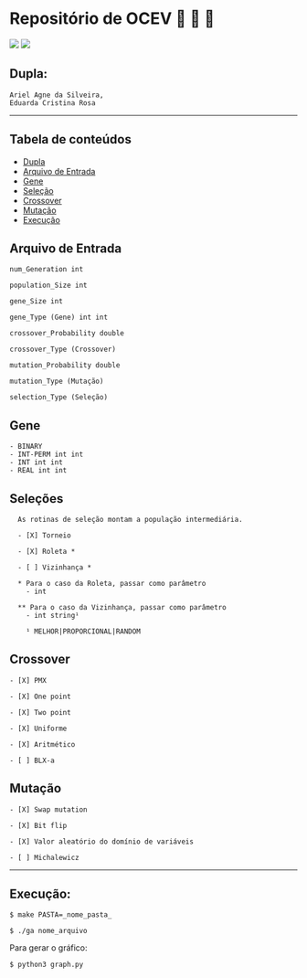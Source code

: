 # Repositório de OCEV  :seedling: :leaves: :deciduous_tree:

![](https://img.shields.io/badge/Code-C%2B%2B-00599C) ![](https://img.shields.io/badge/Python-3.8.2-3776AB)
## Dupla:
    Ariel Agne da Silveira,
    Eduarda Cristina Rosa

---


## Tabela de conteúdos

<!--ts-->
   * [Dupla](#Dupla)
   * [Arquivo de Entrada](#Arquivo-de-Entrada)
   * [Gene](#Gene)
   * [Seleção](#Seleção)
   * [Crossover](#Crossover)
   * [Mutação](#Mutação)
   * [Execução](#Execução)
<!--te-->

## Arquivo de Entrada

`num_Generation int`

`population_Size int`

`gene_Size int`

`gene_Type (Gene) int int`

`crossover_Probability double`

`crossover_Type (Crossover)`

`mutation_Probability double`

`mutation_Type (Mutação)`

`selection_Type (Seleção)`

## Gene
    - BINARY
    - INT-PERM int int
    - INT int int
    - REAL int int


## Seleções
      
      As rotinas de seleção montam a população intermediária.

      - [X] Torneio

      - [X] Roleta *

      - [ ] Vizinhança *

      * Para o caso da Roleta, passar como parâmetro
        - int
    
      ** Para o caso da Vizinhança, passar como parâmetro
        - int string¹

        ¹ MELHOR|PROPORCIONAL|RANDOM

## Crossover 

    - [X] PMX

    - [X] One point

    - [X] Two point
    
    - [X] Uniforme 
    
    - [X] Aritmético
    
    - [ ] BLX-a

## Mutação 

    - [X] Swap mutation

    - [X] Bit flip

    - [X] Valor aleatório do domínio de variáveis

    - [ ] Michalewicz

---

## Execução:

`$ make PASTA=_nome_pasta_`

`$ ./ga nome_arquivo`

Para gerar o gráfico: 

`$ python3 graph.py `





